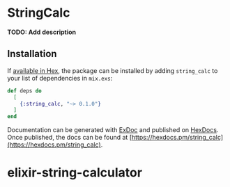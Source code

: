 # StringCalc

**TODO: Add description**

## Installation

If [available in Hex](https://hex.pm/docs/publish), the package can be installed
by adding `string_calc` to your list of dependencies in `mix.exs`:

```elixir
def deps do
  [
    {:string_calc, "~> 0.1.0"}
  ]
end
```

Documentation can be generated with [ExDoc](https://github.com/elixir-lang/ex_doc)
and published on [HexDocs](https://hexdocs.pm). Once published, the docs can
be found at [https://hexdocs.pm/string_calc](https://hexdocs.pm/string_calc).

# elixir-string-calculator
